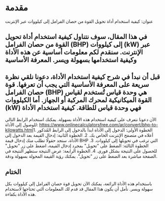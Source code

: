 مقدمة
=====

عنوان: كيفية استخدام أداة تحويل القوة من حصان الفرامل إلى كيلووات عبر الإنترنت

في هذا المقال، سوف نتناول كيفية استخدام أداة تحويل القوة من حصان الفرامل (BHP) إلى كيلووات (kW) عبر الإنترنت. سنقدم لكم معلومات أساسية عن هذه الأداة وكيفية استخدامها بسهولة ويسر. المعرفة الأساسية
----------------

قبل أن نبدأ في شرح كيفية استخدام الأداة، دعونا نلقي نظرة سريعة على المعرفة الأساسية التي يجب أن تعرفها. قوة حصان الفرامل (BHP) هي وحدة قياس تُستخدم لقياس القوة الميكانيكية لمحرك المركبة أو الجهاز. أما الكيلووات (kW) فهي وحدة قياس للطاقة. كيفية استخدام الأداة
--------------------

الآن دعونا نتعرف على كيفية استخدام هذه الأداة بسهولة. يمكنك استخدام الرابط التالي للوصول إلى الأداة: <https://www.onlinecalculatorsfree.com/ar/convert/bhp-to-kilowatts.html>1. الخطوة الأولى: الدخول إلى الأداة ابدأ بالدخول إلى الرابط المُذكور أعلاه في متصفح الإنترنت الخاص بك.
2. الخطوة الثانية: إدخال القيمة بعد الدخول إلى الأداة، ستجد حقولًا تطلب منك إدخال قيمة BHP التي ترغب في تحويلها إلى كيلووات.
3. الخطوة الثالثة: الضغط على "تحويل" بمجرد إدخال القيمة، اضغط على زر "تحويل" للحصول على النتيجة بشكل فوري.
4. الخطوة الرابعة: عرض النتيجة ستظهر النتيجة في الصفحة مباشرة بعد الضغط على زر "تحويل". يمكنك رؤية القيمة المحولة بسهولة ودقة.

الختام
------

باستخدام هذه الأداة الرائعة، يمكنك الآن تحويل قوة حصان الفرامل إلى كيلووات بكل سهولة ويسر. نأمل أن يكون هذا المقال قد قدم لك المعلومات التي تحتاجها لاستخدام هذه الأداة بكفاءة. 